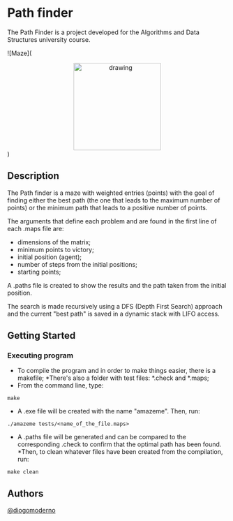# Path finder

The Path Finder is a project developed for the Algorithms and Data Structures university course.

![Maze](<center><img src="https://res.cloudinary.com/practicaldev/image/fetch/s--DHx-epgA--/c_imagga_scale,f_auto,fl_progressive,h_500,q_auto,w_1000/https://thepracticaldev.s3.amazonaws.com/i/9vj2bll4b6c31dqfqfdb.jpg" alt="drawing" width="200"/></center>)

## Description

The Path finder is a maze with weighted entries (points) with the goal of finding either the best path (the one that leads to the maximum number of points) or the minimum path that leads to a positive number of points. 

The arguments that define each problem and are found in the first line of each .maps file are:
- dimensions of the matrix;
- minimum points to victory;
- initial position (agent);
- number of steps from the initial positions;
- starting points;

A .paths file is created to show the results and the path taken from the initial position.

The search is made recursively using a DFS (Depth First Search) approach and the current "best path" is saved in a dynamic stack with LIFO access.


## Getting Started


### Executing program

* To compile the program and in order to make things easier, there is a makefile;
*There's also a folder with test files: *.check and *.maps;
* From the command line, type:
```
make
```
* A .exe file will be created with the name "amazeme". Then, run:
```
./amazeme tests/<name_of_the_file.maps>
```
* A .paths file will be generated and can be compared to the corresponding .check to confirm that the optimal path has been found.
*Then, to clean whatever files have been created from the compilation, run:
```
make clean
```


## Authors

[@diogomoderno](https://www.linkedin.com/in/diogo-moderno-71335b156/)